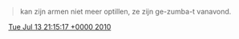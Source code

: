 > kan zijn armen niet meer optillen, ze zijn ge\-zumba\-t vanavond\.

<img src="../../media/tweet.ico" width="12" /> [Tue Jul 13 21:15:17 +0000 2010](https://twitter.com/DromerDenker/status/18466710851)